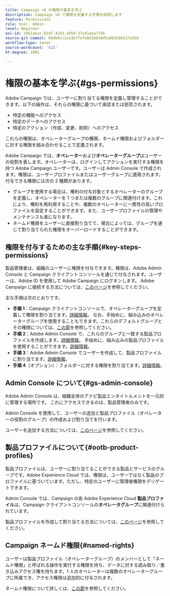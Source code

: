 ```yaml
---
title: Campaign v8 の権限の基本を学ぶ
description: Campaign v8 で権限を定義する手順を説明します
feature: Permissions
role: User, Admin
level: Beginner
exl-id: 3d61abac-03df-42d3-a950-37e41a5a7756
source-git-commit: 09db0cc1a14bffefe8d1b8d0d5a06d5b6517a5bb
workflow-type: tm+mt
source-wordcount: '515'
ht-degree: 100%

---
```


# 権限の基本を学ぶ{#gs-permissions}

Adobe Campaign では、ユーザーに割り当てる権限を定義し管理することができます。以下の操作は、それらの権限に基づいて承認または拒否されます。

* 特定の機能へのアクセス
* 特定のデータへのアクセス
* 特定のアクション（作成、変更、削除）へのアクセス

これらの権限は、オペレーターグループの権限、ネームド権限およびフォルダーに対する権限を組み合わせることで定義されます。

Adobe Campaign では、**オペレーター**&#x200B;および&#x200B;**オペレーターグループ**&#x200B;はユーザーの役割を表します。オペレーターは、ログインしてアクションを実行する権限を持つ Adobe Campaign ユーザーです。ユーザーは Admin Console で作成されます。権限は、ユーザープロファイルまたはユーザーグループに適用されます。付与できる権限には次の 2 種類があります。

* グループを使用する場合は、権利の付与対象とするオペレーターのグループを定義し、オペレーターを 1 つまたは複数のグループに関連付けます。これにより、権利を再利用することや、複数のオペレーターに一貫性の高いプロファイルを設定することができます。また、ユーザープロファイルの管理やメンテナンスも楽になります。
* ネームド権限をユーザーに直接割り当てて、場合によっては、グループを通じて割り当てられた権限をオーバーロードすることができます。

## 権限を付与するための主な手順{#key-steps-permissions}

製品管理者は、組織のユーザーに権限を付与できます。権限は、Adobe Admin Console と Campaign クライアントコンソールを通じて付与されます。ユーザーは、Adobe ID を使用して Adobe Campaign にログオンします。 Adobe Campaign に接続する方法については、[このページ](connect.md)を参照してください。

主な手順は次のとおりです。

* **手順 1**：Campaign クライアントコンソールで、オペレーターグループを定義して権限を割り当てます。[詳細情報](manage-permissions.md#create-product-profile)。
なお、手始めに、組み込みのオペレーターグループを使用することもできます。これらのデフォルトグループとその権限については、[この節](manage-permissions.md#ootb-productprofiles)を参照してください。
* **手順 2**：Adobe Admin Console で、これらのグループと一致する製品プロファイルを作成します。[詳細情報](manage-permissions.md#create-product-profile)。
手始めに、組み込みの製品プロファイルを使用することができます。[詳細情報](manage-permissions.md#ootb-productprofiles)。
* **手順 3**：Adobe Admin Console でユーザーを作成して、製品プロファイルに割り当てます。[詳細情報](manage-permissions.md#add-users)。
* **手順 4**（オプション）：フォルダーに対する権限を割り当てます。[詳細情報](manage-permissions.md#ootb-productprofiles)。

## Admin Console について{#gs-admin-console}

Adobe Admin Console は、組織全体のアドビ製品エンタイトルメントを一元的に管理する場所です。 これにアクセスできるのは、製品管理者のみです。

Admin Console を使用して、ユーザーの追加と製品プロファイル（オペレーターの役割のグループ）の作成および割り当てを行います。

ユーザーを追加する方法については、[このページ](manage-permissions.md#add-users)を参照してください。

## 製品プロファイルについて{#ootb-product-profiles}

製品プロファイルは、ユーザーに割り当てることができる製品とサービスのグループです。Adobe Experience Cloud では、権限は、ユーザーではなく製品のプロファイルに基づいています。ただし、特定のユーザーに管理者権限をデリゲートできます。

Admin Console では、Campaign の各 Adobe Experience Cloud **製品プロファイル**&#x200B;は、Campaign クライアントコンソールの&#x200B;**オペレータグループ**&#x200B;に関連付けられています。

製品プロファイルを作成して割り当てる方法については、[このページ](manage-permissions.md#create-a-product-profile)を参照してください。

## Campaign ネームド権限{#named-rights}

ユーザーは製品プロファイル（オペレーターグループ）のメンバーとして「ネームド権限」と呼ばれる操作を実行する権限を持ち、データに対する読み取り／書き込みアクセス権を持ちます。1 人のオペレーターは複数のオペレーターグループに所属でき、アクセス権限は追加的に付与されます。

ネームド権限について詳しくは、[この節](manage-permissions.md#use-named-rights)を参照してください。
